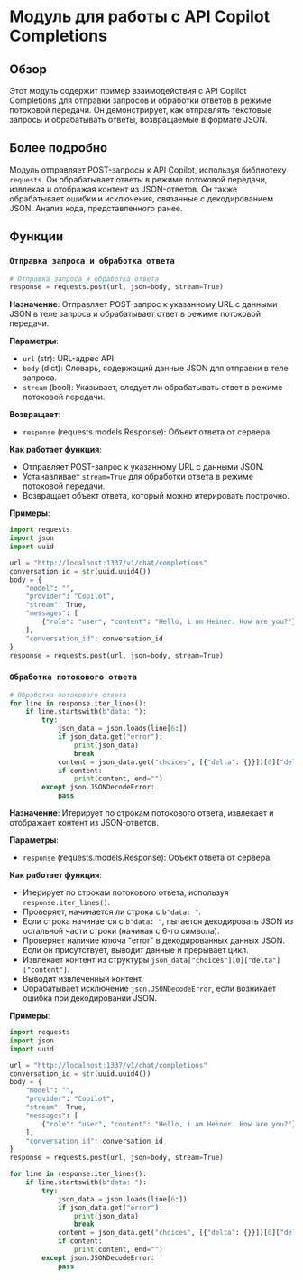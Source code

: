 # Модуль для работы с API Copilot Completions

## Обзор

Этот модуль содержит пример взаимодействия с API Copilot Completions для отправки запросов и обработки ответов в режиме потоковой передачи. Он демонстрирует, как отправлять текстовые запросы и обрабатывать ответы, возвращаемые в формате JSON.

## Более подробно

Модуль отправляет POST-запросы к API Copilot, используя библиотеку `requests`. Он обрабатывает ответы в режиме потоковой передачи, извлекая и отображая контент из JSON-ответов. Он также обрабатывает ошибки и исключения, связанные с декодированием JSON.
Анализ кода, представленного ранее.

## Функции

### `Отправка запроса и обработка ответа`

```python
# Отправка запроса и обработка ответа
response = requests.post(url, json=body, stream=True)
```

**Назначение**: Отправляет POST-запрос к указанному URL с данными JSON в теле запроса и обрабатывает ответ в режиме потоковой передачи.

**Параметры**:
- `url` (str): URL-адрес API.
- `body` (dict): Словарь, содержащий данные JSON для отправки в теле запроса.
- `stream` (bool): Указывает, следует ли обрабатывать ответ в режиме потоковой передачи.

**Возвращает**:
- `response` (requests.models.Response): Объект ответа от сервера.

**Как работает функция**:
- Отправляет POST-запрос к указанному URL с данными JSON.
- Устанавливает `stream=True` для обработки ответа в режиме потоковой передачи.
- Возвращает объект ответа, который можно итерировать построчно.

**Примеры**:

```python
import requests
import json
import uuid

url = "http://localhost:1337/v1/chat/completions"
conversation_id = str(uuid.uuid4())
body = {
    "model": "",
    "provider": "Copilot",
    "stream": True,
    "messages": [
        {"role": "user", "content": "Hello, i am Heiner. How are you?"}
    ],
    "conversation_id": conversation_id
}
response = requests.post(url, json=body, stream=True)
```

### `Обработка потокового ответа`

```python
# Обработка потокового ответа
for line in response.iter_lines():
    if line.startswith(b"data: "):
        try:
            json_data = json.loads(line[6:])
            if json_data.get("error"):
                print(json_data)
                break
            content = json_data.get("choices", [{"delta": {}}])[0]["delta"].get("content", "")
            if content:
                print(content, end="")
        except json.JSONDecodeError:
            pass
```

**Назначение**: Итерирует по строкам потокового ответа, извлекает и отображает контент из JSON-ответов.

**Параметры**:
- `response` (requests.models.Response): Объект ответа от сервера.

**Как работает функция**:
- Итерирует по строкам потокового ответа, используя `response.iter_lines()`.
- Проверяет, начинается ли строка с `b"data: "`.
- Если строка начинается с `b"data: "`, пытается декодировать JSON из остальной части строки (начиная с 6-го символа).
- Проверяет наличие ключа "error" в декодированных данных JSON. Если он присутствует, выводит данные и прерывает цикл.
- Извлекает контент из структуры `json_data["choices"][0]["delta"]["content"]`.
- Выводит извлеченный контент.
- Обрабатывает исключение `json.JSONDecodeError`, если возникает ошибка при декодировании JSON.

**Примеры**:

```python
import requests
import json
import uuid

url = "http://localhost:1337/v1/chat/completions"
conversation_id = str(uuid.uuid4())
body = {
    "model": "",
    "provider": "Copilot",
    "stream": True,
    "messages": [
        {"role": "user", "content": "Hello, i am Heiner. How are you?"}
    ],
    "conversation_id": conversation_id
}
response = requests.post(url, json=body, stream=True)

for line in response.iter_lines():
    if line.startswith(b"data: "):
        try:
            json_data = json.loads(line[6:])
            if json_data.get("error"):
                print(json_data)
                break
            content = json_data.get("choices", [{"delta": {}}])[0]["delta"].get("content", "")
            if content:
                print(content, end="")
        except json.JSONDecodeError:
            pass